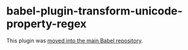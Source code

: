 # babel-plugin-transform-unicode-property-regex

This plugin was [moved into the main Babel repository](https://github.com/babel/babel/blob/master/packages/babel-plugin-proposal-unicode-property-regex/README.md).
